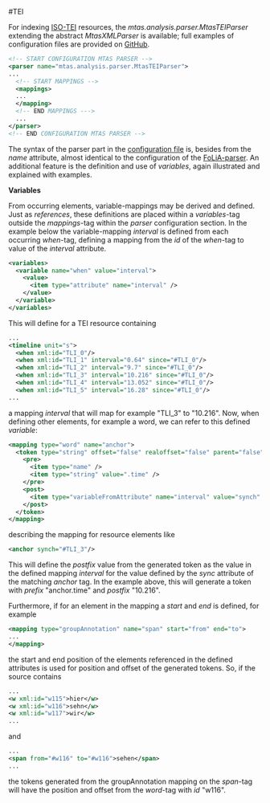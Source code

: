 #TEI

For indexing [ISO-TEI](http://www.tei-c.org/) resources, the *mtas.analysis.parser.MtasTEIParser* extending the abstract *MtasXMLParser* is available; full examples of configuration files are provided on [GitHub](https://github.com/textexploration/mtas/tree/master/conf/parser/mtas).

```xml
<!-- START CONFIGURATION MTAS PARSER -->
<parser name="mtas.analysis.parser.MtasTEIParser">
...
  <!-- START MAPPINGS -->
  <mappings>
  ...
  </mapping>
  <!-- END MAPPINGS --->
  ...
</parser>
<!-- END CONFIGURATION MTAS PARSER -->
```

The syntax of the parser part in the [configuration file](indexing_configuration.html#configuration) is, besides from the *name* attribute, almost identical to the configuration of the [FoLiA-parser](indexing_formats_folia.html). An additional feature is the definition and use of *variables*, again illustrated and explained with examples.

**Variables**

From occurring elements, variable-mappings may be derived and defined. Just as *references*, these definitions are placed within a *variables*-tag outside the *mappings*-tag within the *parser* configuration section. In the example below the variable-mapping *interval* is defined from each occurring *when*-tag, defining a mapping from the *id* of the *when*-tag to value of the *interval* attribute.

```xml
<variables>
  <variable name="when" value="interval">
    <value>
      <item type="attribute" name="interval" />
    </value>
  </variable>
</variables>
```

This will define for a TEI resource containing

```xml
...
<timeline unit="s">
  <when xml:id="TLI_0"/>
  <when xml:id="TLI_1" interval="0.64" since="#TLI_0"/>
  <when xml:id="TLI_2" interval="9.7" since="#TLI_0"/>
  <when xml:id="TLI_3" interval="10.216" since="#TLI_0"/>
  <when xml:id="TLI_4" interval="13.052" since="#TLI_0"/>
  <when xml:id="TLI_5" interval="16.28" since="#TLI_0"/>
...  
```

a mapping *interval* that will map for example "TLI_3" to "10.216". Now, when defining other elements, for example a word, we can refer to this defined *variable*: 

```xml
<mapping type="word" name="anchor">
  <token type="string" offset="false" realoffset="false" parent="false">
    <pre>
      <item type="name" />
      <item type="string" value=".time" />
    </pre>
    <post>
      <item type="variableFromAttribute" name="interval" value="synch" />
    </post>
  </token>
</mapping>
```

describing the mapping for resource elements like

```xml
<anchor synch="#TLI_3"/>
```

This will define the *postfix* value from the generated token as the value in the defined mapping *interval* for the value defined by the *sync* attribute of the matching *anchor* tag. In the example above, this will generate a token with *prefix* "anchor.time" and *postfix* "10.216".

Furthermore, if for an element in the mapping a *start* and *end* is defined, for example

```xml
<mapping type="groupAnnotation" name="span" start="from" end="to">
...
</mapping>
```
 
the start and end position of the elements referenced in the defined attributes is used for position and offset of the generated tokens. So, if the source contains

```xml
...
<w xml:id="w115">hier</w>
<w xml:id="w116">sehn</w>
<w xml:id="w117">wir</w>
...
```

and

```xml
...
<span from="#w116" to="#w116">sehen</span>
...
```

the tokens generated from the groupAnnotation mapping on the *span*-tag will have the position and offset from the *word*-tag with *id* "w116".


